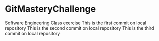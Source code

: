 # GitMasteryChallenge
Software Engineering Class exercise
This is the first commit on local repository
This is the second commit on local repository
This is the third commit on local repository
